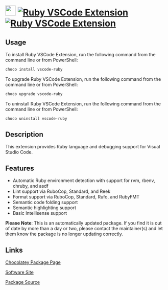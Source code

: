 ﻿# <img src="https://cdn.jsdelivr.net/gh/mkevenaar/chocolatey-packages@4c92376717cc7ed4f3e733b98eed0fd4ee4e0535/icons/vscode-ruby.png" width="32" height="32"/> [![Ruby VSCode Extension](https://img.shields.io/chocolatey/v/vscode-ruby.svg?label=Ruby+VSCode+Extension)](https://chocolatey.org/packages/vscode-ruby) [![Ruby VSCode Extension](https://img.shields.io/chocolatey/dt/vscode-ruby.svg)](https://chocolatey.org/packages/vscode-ruby)

## Usage
To install Ruby VSCode Extension, run the following command from the command line or from PowerShell:
```powershell
choco install vscode-ruby
```

To upgrade Ruby VSCode Extension, run the following command from the command line or from PowerShell:
```powershell
choco upgrade vscode-ruby
```

To uninstall Ruby VSCode Extension, run the following command from the command line or from PowerShell:
```powershell
choco uninstall vscode-ruby
```

## Description
This extension provides Ruby language and debugging support for Visual Studio Code.

## Features

- Automatic Ruby environment detection with support for rvm, rbenv, chruby, and asdf
- Lint support via RuboCop, Standard, and Reek
- Format support via RuboCop, Standard, Rufo, and RubyFMT
- Semantic code folding support
- Semantic highlighting support
- Basic Intellisense support

**Please Note**: This is an automatically updated package. If you find it is
out of date by more than a day or two, please contact the maintainer(s) and
let them know the package is no longer updating correctly.

## Links
[Chocolatey Package Page](https://chocolatey.org/packages/vscode-ruby)

[Software Site](https://marketplace.visualstudio.com/items?itemName=rebornix.Ruby)

[Package Source](https://github.com/mkevenaar/chocolatey-packages/tree/master/automatic/vscode-ruby)

